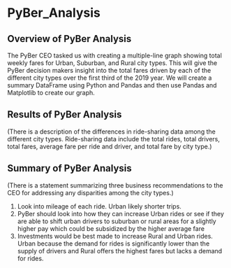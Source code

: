 # PyBer_Analysis

## Overview of PyBer Analysis
The PyBer CEO tasked us with creating a multiple-line graph showing total weekly fares for Urban, Suburban, and Rural city types. This will give the PyBer decision makers insight into the total fares driven by each of the different city types over the first third of the 2019 year. We will create a summary DataFrame using Python and Pandas and then use Pandas and Matplotlib to create our graph. 

## Results of PyBer Analysis
(There is a description of the differences in ride-sharing data among the different city types. Ride-sharing data include the total rides, total drivers, total fares, average fare per ride and driver, and total fare by city type.)

## Summary of PyBer Analysis
(There is a statement summarizing three business recommendations to the CEO for addressing any disparities among the city types.)
1. Look into mileage of each ride. Urban likely shorter trips. 
2. PyBer should look into how they can increase Urban rides or see if they are able to shift urban drivers to suburban or rural areas for a slightly higher pay which could be subsidized by the higher average fare
3. Investments would be best made to increase Rural and Urban rides. Urban because the demand for rides is significantly lower than the supply of drivers and Rural offers the highest fares but lacks a demand for rides.


